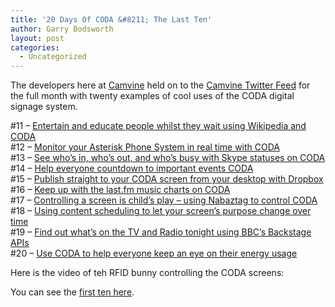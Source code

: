 ```yaml
---
title: '20 Days Of CODA &#8211; The Last Ten'
author: Garry Bodsworth
layout: post
categories:
  - Uncategorized
---
```

The developers here at [Camvine][1] held on to the [Camvine Twitter Feed][2] for the full month with twenty examples of cool uses of the CODA digital signage system.

#11 &#8211; [Entertain and educate people whilst they wait using Wikipedia and CODA][3]  
#12 &#8211; [Monitor your Asterisk Phone System in real time with CODA][4]  
#13 &#8211; [See who&#8217;s in, who&#8217;s out, and who&#8217;s busy with Skype statuses on CODA][5]  
#14 &#8211; [Help everyone countdown to important events CODA][6]  
#15 &#8211; [Publish straight to your CODA screen from your desktop with Dropbox][7]  
#16 &#8211; [Keep up with the last.fm music charts on CODA][8]  
#17 &#8211; [Controlling a screen is child&#8217;s play &#8211; using Nabaztag to control CODA][9]  
#18 &#8211; [Using content scheduling to let your screen&#8217;s purpose change over time][10]  
#19 &#8211; [Find out what&#8217;s on the TV and Radio tonight using BBC&#8217;s Backstage APIs][11]  
#20 &#8211; [Use CODA to help everyone keep an eye on their energy usage][12]

Here is the video of teh RFID bunny controlling the CODA screens:  


You can see the [first ten here][13].

 [1]: http://www.camvine.com
 [2]: http://twitter.com/camvine
 [3]: http://bit.ly/HLEAv
 [4]: http://bit.ly/12xSKm
 [5]: http://bit.ly/qKxpc
 [6]: http://bit.ly/MiEY9
 [7]: http://bit.ly/AwzIV
 [8]: http://bit.ly/25AZS
 [9]: http://bit.ly/qvmDu
 [10]: http://bit.ly/sz9wN
 [11]: http://bit.ly/XVz9P
 [12]: http://bit.ly/1607gL
 [13]: http://blog.programmerslog.com/?p=309